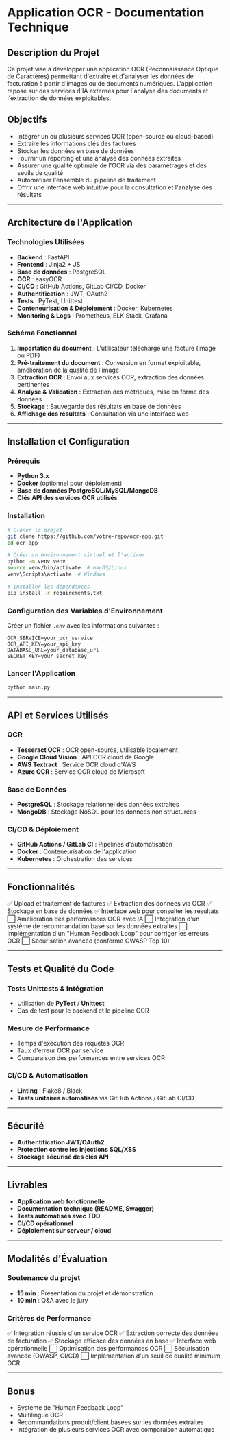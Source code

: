 # Application OCR - Documentation Technique

## Description du Projet
Ce projet vise à développer une application OCR (Reconnaissance Optique de Caractères) permettant d'extraire et d'analyser les données de facturation à partir d'images ou de documents numériques. L'application repose sur des services d'IA externes pour l'analyse des documents et l'extraction de données exploitables.

## Objectifs
- Intégrer un ou plusieurs services OCR (open-source ou cloud-based)
- Extraire les informations clés des factures
- Stocker les données en base de données
- Fournir un reporting et une analyse des données extraites
- Assurer une qualité optimale de l'OCR via des paramétrages et des seuils de qualité
- Automatiser l'ensemble du pipeline de traitement
- Offrir une interface web intuitive pour la consultation et l'analyse des résultats

---

## Architecture de l'Application

### Technologies Utilisées
- **Backend** : FastAPI
- **Frontend** : Jinja2 + JS
- **Base de données** : PostgreSQL
- **OCR** : easyOCR
- **CI/CD** : GitHub Actions, GitLab CI/CD, Docker
- **Authentification** : JWT, OAuth2
- **Tests** : PyTest, Unittest
- **Conteneurisation & Déploiement** : Docker, Kubernetes
- **Monitoring & Logs** : Prometheus, ELK Stack, Grafana

### Schéma Fonctionnel
1. **Importation du document** : L'utilisateur télécharge une facture (image ou PDF)
2. **Pré-traitement du document** : Conversion en format exploitable, amélioration de la qualité de l'image
3. **Extraction OCR** : Envoi aux services OCR, extraction des données pertinentes
4. **Analyse & Validation** : Extraction des métriques, mise en forme des données
5. **Stockage** : Sauvegarde des résultats en base de données
6. **Affichage des résultats** : Consultation via une interface web

---

## Installation et Configuration

### Prérequis
- **Python 3.x**
- **Docker** (optionnel pour déploiement)
- **Base de données PostgreSQL/MySQL/MongoDB**
- **Clés API des services OCR utilisés**

### Installation
```bash
# Cloner le projet
git clone https://github.com/votre-repo/ocr-app.git
cd ocr-app

# Créer un environnement virtuel et l'activer
python -m venv venv
source venv/bin/activate  # macOS/Linux
venv\Scripts\activate  # Windows

# Installer les dépendances
pip install -r requirements.txt
```

### Configuration des Variables d'Environnement
Créer un fichier `.env` avec les informations suivantes :
```env
OCR_SERVICE=your_ocr_service
OCR_API_KEY=your_api_key
DATABASE_URL=your_database_url
SECRET_KEY=your_secret_key
```

### Lancer l'Application
```bash
python main.py
```

---

## API et Services Utilisés

### OCR
- **Tesseract OCR** : OCR open-source, utilisable localement
- **Google Cloud Vision** : API OCR cloud de Google
- **AWS Textract** : Service OCR cloud d'AWS
- **Azure OCR** : Service OCR cloud de Microsoft

### Base de Données
- **PostgreSQL** : Stockage relationnel des données extraites
- **MongoDB** : Stockage NoSQL pour les données non structurées

### CI/CD & Déploiement
- **GitHub Actions / GitLab CI** : Pipelines d'automatisation
- **Docker** : Conteneurisation de l'application
- **Kubernetes** : Orchestration des services

---

## Fonctionnalités
✅ Upload et traitement de factures
✅ Extraction des données via OCR
✅ Stockage en base de données
✅ Interface web pour consulter les résultats
⬜ Amélioration des performances OCR avec IA
⬜ Intégration d'un système de recommandation basé sur les données extraites
⬜ Implémentation d'un "Human Feedback Loop" pour corriger les erreurs OCR
⬜ Sécurisation avancée (conforme OWASP Top 10)

---

## Tests et Qualité du Code

### Tests Unittests & Intégration
- Utilisation de **PyTest** / **Unittest**
- Cas de test pour le backend et le pipeline OCR

### Mesure de Performance
- Temps d'exécution des requêtes OCR
- Taux d'erreur OCR par service
- Comparaison des performances entre services OCR

### CI/CD & Automatisation
- **Linting** : Flake8 / Black
- **Tests unitaires automatisés** via GitHub Actions / GitLab CI/CD

---

## Sécurité
- **Authentification JWT/OAuth2**
- **Protection contre les injections SQL/XSS**
- **Stockage sécurisé des clés API**

---

## Livrables
- **Application web fonctionnelle**
- **Documentation technique (README, Swagger)**
- **Tests automatisés avec TDD**
- **CI/CD opérationnel**
- **Déploiement sur serveur / cloud**

---

## Modalités d'Évaluation
### Soutenance du projet
- **15 min** : Présentation du projet et démonstration
- **10 min** : Q&A avec le jury

### Critères de Performance
✅ Intégration réussie d'un service OCR
✅ Extraction correcte des données de facturation
✅ Stockage efficace des données en base
✅ Interface web opérationnelle
⬜ Optimisation des performances OCR
⬜ Sécurisation avancée (OWASP, CI/CD)
⬜ Implémentation d'un seuil de qualité minimum OCR

---

## Bonus
- Système de "Human Feedback Loop"
- Multilingue OCR
- Recommandations produit/client basées sur les données extraites
- Intégration de plusieurs services OCR avec comparaison automatique

